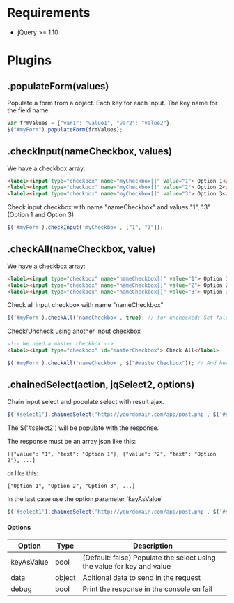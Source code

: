 # Requirements

* jQuery >= 1.10 

# Plugins
## .populateForm(values)

Populate a form from a object. Each key for each input. The key name for the field name.

```javascript
var frmValues = {"var1": "value1", "var2": "value2"};
$("#myForm").populateForm(frmValues);
```
## .checkInput(nameCheckbox, values)
We have a checkbox array:
```html
<label><input type="checkbox" name="myCheckbox[]" value="1"> Option 1</label>
<label><input type="checkbox" name="myCheckbox[]" value="2"> Option 2</label>
<label><input type="checkbox" name="myCheckbox[]" value="3"> Option 3</label>
```

Check input checkbox with name "nameCheckbox" and values "1", "3" (Option 1 and Option 3)
```javascript
$('#myForm').checkInput('myCheckbox', ["1", "3"]);
```
## .checkAll(nameCheckbox, value)

We have a checkbox array:
```html
<label><input type="checkbox" name="nameCheckbox[]" value="1"> Option 1</label>
<label><input type="checkbox" name="nameCheckbox[]" value="2"> Option 2</label>
<label><input type="checkbox" name="nameCheckbox[]" value="3"> Option 3</label>
```

Check all input checkbox with name "nameCheckbox"
```javascript
$('#myForm').checkAll('nameCheckbox', true); // for unchecked: Set false the last parameter
```
Check/Uncheck using another input checkbox
```html
<!-- We need a master checkbox -->
<label><input type="checkbox" id="masterCheckbox"> Check All</label>
```
```javascript
$('#myForm').checkAll('nameCheckbox', $("#masterCheckbox")); // And here connect the master checkbox
```
## .chainedSelect(action, jqSelect2, options)
Chain input select and populate select with result ajax.
```javascript
$('#select1').chainedSelect('http://yourdomain.com/app/post.php', $('#select2'));
```
The $('#select2') will be populate with the response.

The response must be an array json like this:
```
[{"value": "1", "text": "Option 1"}, {"value": "2", "text": "Option 2"}, ...]
```
or like this:
```
["Option 1", "Option 2", "Option 3", ...]
```
In the last case use the option parameter 'keyAsValue'
```javascript
$('#select1').chainedSelect('http://yourdomain.com/app/post.php', $('#select2'), {keyAsValue: true});
```
#### Options

|Option|Type|Description|
|---|---|---|
|keyAsValue|bool| (Default: false) Populate the select using the value for key and value|
|data|object|Aditional data to send in the request|
|debug|bool|Print the response in the console on fail|
